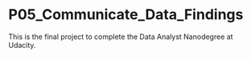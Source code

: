 # P05_Communicate_Data_Findings
This is the final project to complete the Data Analyst Nanodegree at Udacity.
